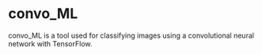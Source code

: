 # convo_ML
convo_ML is a tool used for classifying images using a convolutional neural network with TensorFlow.

